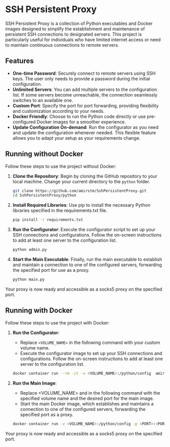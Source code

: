 # SSH Persistent Proxy

SSH Persistent Proxy is a collection of Python executables and Docker images designed to simplify the establishment and maintenance of persistent SSH connections to designated servers. This project is particularly useful for individuals who have limited internet access or need to maintain continuous connections to remote servers.

## Features

- **One-time Password**: Securely connect to remote servers using SSH keys. The user only needs to provide a password during the initial configuration.
- **Unlimited Servers**: You can add multiple servers to the configuration list. If some servers become unreachable, the connection seamlessly switches to an available one.
- **Custom Port**: Specify the port for port forwarding, providing flexibility and customization according to your needs.
- **Docker Friendly**: Choose to run the Python code directly or use pre-configured Docker images for a smoother experience.
- **Update Configuration On-demand**: Run the configurator as you need and update the configuration whenever needed. This flexible feature allows you to adapt your setup as your requirements change.

## Running without Docker

Follow these steps to use the project without Docker:

1. **Clone the Repository**: Begin by cloning the GitHub repository to your local machine. Change your current directory to the `python` folder.
   ```bash
   git clone https://github.com/amirstm/SshPersistentProxy.git
   cd SshPersistentProxy/python
   ```
2. **Install Required Libraries**: Use pip to install the necessary Python libraries specified in the requirements.txt file.
   ```bash
   pip install -r requirements.txt
   ```
3. **Run the Configurator**: Execute the configurator script to set up your SSH connections and configurations. Follow the on-screen instructions to add at least one server to the configuration list.
   ```bash
   python admin.py
   ```
4. **Start the Main Executable**: Finally, run the main executable to establish and maintain a connection to one of the configured servers, forwarding the specified port for use as a proxy.
   ```bash
   python main.py
   ```

Your proxy is now ready and accessible as a socks5 proxy on the specified port.

## Running with Docker

Follow these steps to use the project with Docker:

1. **Run the Configurator**: 
   - Replace `<VOLUME_NAME>` in the following command with your custom volume name.
   - Execute the configurator image to set up your SSH connections and configurations. Follow the on-screen instructions to add at least one server to the configuration list.
 
    ```bash
    docker container run --rm -it -v <VOLUME_NAME>:/python/config  amirstm/sshproxy_admin
    ```
2. **Run the Main Image**: 
   - Replace <VOLUME_NAME> and <PORT> in the following command with the specified volume name and the desired port for the main image.
   - Start the main Docker image, which establishes and maintains a connection to one of the configured servers, forwarding the specified port as a proxy.
   
    ```bash
    docker container run -v <VOLUME_NAME>:/python/config -p <PORT>:<PORT> amirstm/sshproxy_main
    ```

Your proxy is now ready and accessible as a socks5 proxy on the specified port.